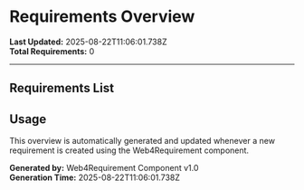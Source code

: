 # Requirements Overview

**Last Updated:** 2025-08-22T11:06:01.738Z  
**Total Requirements:** 0

---


## Requirements List


## Usage

This overview is automatically generated and updated whenever a new requirement is created using the Web4Requirement component.

**Generated by:** Web4Requirement Component v1.0  
**Generation Time:** 2025-08-22T11:06:01.738Z
